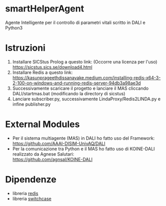# smartHelperAgent
Agente Intelligente per il controllo di parametri vitali scritto in DALI e Python3

# Istruzioni
1. Installare SICStus Prolog a questo link: (Occorre una licenza per l'uso) <br> https://sicstus.sics.se/download4.html
2. Installare Redis a questo link: <br> https://kasunprageethdissanayake.medium.com/installing-redis-x64-3-2-100-on-windows-and-running-redis-server-94db3a98ae3d
3. Successivamente scaricare il progetto e lanciare il MAS cliccando DALI/startmas.bat (modificando la directory di sicstus)
4. Lanciare subscriber.py, successivamente LindaProxy/Redis2LINDA.py e infine publisher.py

# External Modules
* Per il sistema multiagente (MAS) in DALI ho fatto uso del Framework: <br>
https://github.com/AAAI-DISIM-UnivAQ/DALI <br>
* Per la comunicazione tra Python e il MAS ho fatto uso di KOINE-DALI realizzato da Agnese Salutari: <br>
https://github.com/agnsal/KOINE-DALI

# Dipendenze
* libreria [redis](https://pypi.org/project/redis/)
* libreria [switchcase](https://pypi.org/project/switchcase/)
